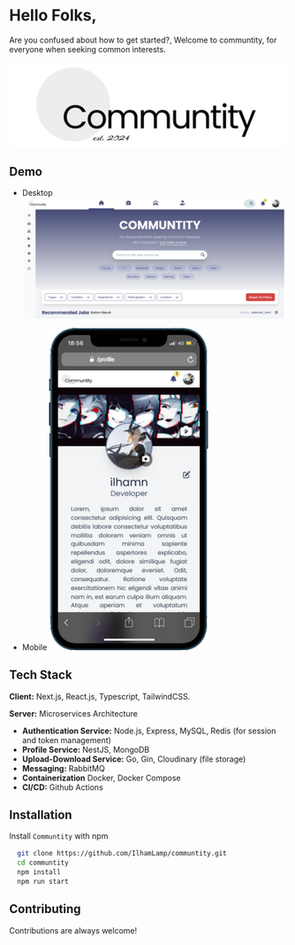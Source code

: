 # Hello Folks,

Are you confused about how to get started?, Welcome to communtity, for everyone when seeking common interests.

![Logo](public/assets/dark-logo-full.png)

## Demo

- Desktop
  ![Demo_Desktop](public/assets/demo-desktop.png)

- Mobile
  ![Demo_Mobile](public/assets/demo-mobile.png)

## Tech Stack

**Client:** Next.js, React.js, Typescript, TailwindCSS.

**Server:** Microservices Architecture

- **Authentication Service:** Node.js, Express, MySQL, Redis (for session and token management)
- **Profile Service:** NestJS, MongoDB
- **Upload-Download Service:** Go, Gin, Cloudinary (file storage)
- **Messaging:** RabbitMQ
- **Containerization** Docker, Docker Compose
- **CI/CD:** Github Actions

## Installation

Install `Communtity` with npm

```bash
  git clone https://github.com/IlhamLamp/communtity.git
  cd communtity
  npm install
  npm run start
```

## Contributing

Contributions are always welcome!

